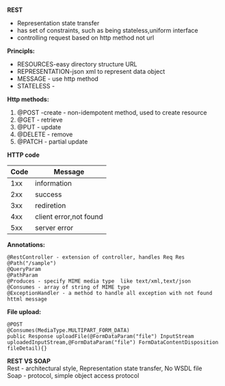 **REST**
- Representation state transfer
- has set of constraints, such as being stateless,uniform interface
- controlling request based on http method not url


**Principls:**
- RESOURCES-easy directory structure URL
- REPRESENTATION-json xml to represent data object
- MESSAGE - use http method
- STATELESS - 

**Http methods:**
1. @POST -create - non-idempotent method, used to create resource
2. @GET - retrieve
3. @PUT - update
4. @DELETE - remove
5. @PATCH - partial update

**HTTP code**

Code | Message
--- | --- 
1xx|information
2xx|success
3xx|rediretion
4xx|client error,not found
5xx|server error

**Annotations:**
```
@RestController - extension of controller, handles Req Res
@Path("/sample")
@QueryParam 
@PathParam
@Produces - specify MIME media type  like text/xml,text/json
@Consumes - array of string of MIME type
@ExceptionHandler - a method to handle all exception with not found httml message
```
**File upload:**
```
@POST
@Consumes(MediaType.MULTIPART_FORM_DATA)
public Response uploadFile(@FormDataParam("file") InputStream uploadedInputStream,@FormDataParam("file") FormDataContentDisposition fileDetail){}
```
**REST VS SOAP**\
Rest - architectural style, Representation state transfer, No WSDL file\
Soap - protocol, simple object access protocol
